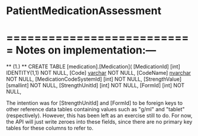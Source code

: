 # PatientMedicationAssessment


===========================
Notes on implementation:—
===========================

** (1.) **
CREATE TABLE [medication].[Medication](
	[MedicationId] [int] IDENTITY(1,1) NOT NULL,
	[Code] [varchar](10) NOT NULL,
	[CodeName] [nvarchar](100) NOT NULL,
	[MedicationCodeSystemId] [int] NOT NULL,
	[StrengthValue] [smallint] NOT NULL,
	[StrengthUnitId] [int] NOT NULL,
	[FormId] [int] NOT NULL,
	
The intention was for [StrengthUnitId] and [FormId] to be foreign keys to other reference data tables containing values such as "g/ml" and "tablet" (respectively).
However, this has been left as an exercise still to do. For now, the API will just write zeroes into these fields, since there are no primary key tables for these columns
to refer to.

